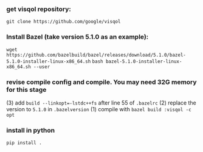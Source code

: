 ### get visqol repository:
`git clone https://github.com/google/visqol`

### Install Bazel (take version 5.1.0 as an example):
`wget https://github.com/bazelbuild/bazel/releases/download/5.1.0/bazel-5.1.0-installer-linux-x86_64.sh` 
`bash bazel-5.1.0-installer-linux-x86_64.sh --user`

### revise compile config and compile. You may need 32G memory for this stage
(3) add `build --linkopt=-lstdc++fs` after line 55 of `.bazelrc`
(2) replace the version to `5.1.0` in `.bazelversion`
(1) compile with `bazel build :visqol -c opt`

### install in python 
`pip install .`
